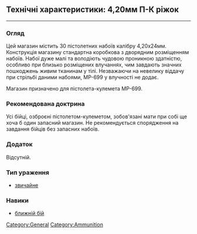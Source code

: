 ## Технічні характеристики: 4,20мм П-К ріжок

------------------------------------------------------------------------

### Огляд

Цей магазин містить 30 пістолетних набоїв калібру 4,20х24мм. Конструкція
магазину стандартна коробкова з дворядним розміщенням набоїв. Набої дуже
малі та володіють чудовою проникною здатністю, особливо при близько
розміщених влучаннях, чим завдають значних пошкоджень живим тканинам у
тілі. Незважаючи на невелику віддачу при стрільбі даними набоями, MP-699
у влучності не додає.

Магазин призначено для пістолета-кулемета MP-699.

### Рекомендована доктрина

Усі бійці, озброєні пістолетом-кулеметом, зобов'язані мати при собі ще
хоча б один запасний магазин. Не рекомендується спорядження на завдання
бійців без запасних набоїв.

### Додаток

Відсутній.

### Тип ураження

- [звичайне](Ураження/звичайне "wikilink")

### Навики

- [ближній бій](Навики/ближній "wikilink")

[Category:General](Category:General "wikilink")
[Category:Ammunition](Category:Ammunition "wikilink")